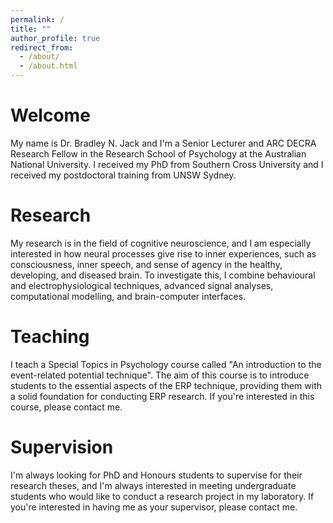 ```yaml
---
permalink: /
title: ""
author_profile: true
redirect_from: 
  - /about/
  - /about.html
---
```


Welcome
======
My name is Dr. Bradley N. Jack and I'm a Senior Lecturer and ARC DECRA Research Fellow in the Research School of Psychology at the Australian National University. I received my PhD from Southern Cross University and I received my postdoctoral training from UNSW Sydney.

Research
======
My research is in the field of cognitive neuroscience, and I am especially interested in how neural processes give rise to inner experiences, such as consciousness, inner speech, and sense of agency in the healthy, developing, and diseased brain. To investigate this, I combine behavioural and electrophysiological techniques, advanced signal analyses, computational modelling, and brain-computer interfaces.

Teaching
======
I teach a Special Topics in Psychology course called "An introduction to the event-related potential technique". The aim of this course is to introduce students to the essential aspects of the ERP technique, providing them with a solid foundation for conducting ERP research. If you're interested in this course, please contact me.

Supervision
======
I'm always looking for PhD and Honours students to supervise for their research theses, and I'm always interested in meeting undergraduate students who would like to conduct a research project in my laboratory. If you're interested in having me as your supervisor, please contact me.

